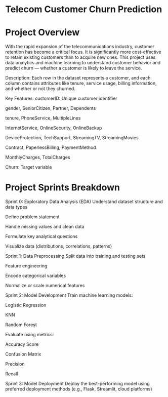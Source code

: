 # Telecom Customer Churn Prediction
# Project Overview
With the rapid expansion of the telecommunications industry, customer retention has become a critical focus. It is significantly more cost-effective to retain existing customers than to acquire new ones. This project uses data analytics and machine learning to understand customer behavior and predict churn — whether a customer is likely to leave the service.

Description: Each row in the dataset represents a customer, and each column contains attributes like tenure, service usage, billing information, and whether or not they churned.

Key Features:
customerID: Unique customer identifier

gender, SeniorCitizen, Partner, Dependents

tenure, PhoneService, MultipleLines

InternetService, OnlineSecurity, OnlineBackup

DeviceProtection, TechSupport, StreamingTV, StreamingMovies

Contract, PaperlessBilling, PaymentMethod

MonthlyCharges, TotalCharges

Churn: Target variable

# Project Sprints Breakdown
Sprint 0: Exploratory Data Analysis (EDA)
Understand dataset structure and data types

Define problem statement

Handle missing values and clean data

Formulate key analytical questions

Visualize data (distributions, correlations, patterns)

Sprint 1: Data Preprocessing
Split data into training and testing sets

Feature engineering

Encode categorical variables

Normalize or scale numerical features

Sprint 2: Model Development
Train machine learning models:

Logistic Regression

KNN

Random Forest

Evaluate using metrics:

Accuracy Score

Confusion Matrix

Precision

Recall

Sprint 3: Model Deployment
Deploy the best-performing model using preferred deployment methods (e.g., Flask, Streamlit, cloud platforms)
